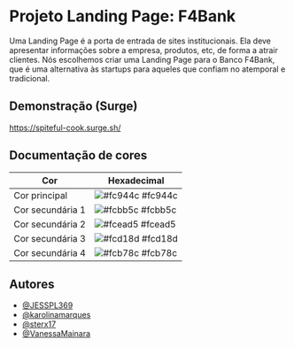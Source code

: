 
# Projeto Landing Page: F4Bank

Uma Landing Page é a porta de entrada de sites institucionais. Ela deve apresentar informações sobre a empresa, produtos, etc, de forma a atrair clientes. Nós escolhemos criar uma Landing Page para o Banco F4Bank, que é uma alternativa às startups para aqueles que confiam no atemporal e tradicional.



## Demonstração (Surge)

https://spiteful-cook.surge.sh/

## Documentação de cores

| Cor               | Hexadecimal                                                |
| ----------------- | ---------------------------------------------------------------- |
| Cor principal     | ![#fc944c](https://via.placeholder.com/10/fc944c?text=+) #fc944c |
| Cor secundária 1  | ![#fcbb5c](https://via.placeholder.com/10/fcbb5c?text=+) #fcbb5c |
| Cor secundária 2  | ![#fcead5](https://via.placeholder.com/10/fcead5?text=+) #fcead5 |
| Cor secundária 3  | ![#fcd18d](https://via.placeholder.com/10/fcd18d?text=+) #fcd18d |
| Cor secundária 4  | ![#fcb78c](https://via.placeholder.com/10/fcb78c?text=+) #fcb78c |


## Autores

- [@JESSPL369](https://github.com/JESSPL369)
- [@karolinamarques](https://github.com/karolinamarques)
- [@sterx17](https://github.com/sterx17)
- [@VanessaMainara](https://github.com/VanessaMainara)